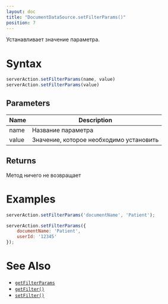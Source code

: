 ```yaml
---
layout: doc
title: "DocumentDataSource.setFilterParams()"
position: 7
---
```


Устанавливает значение параметра.

# Syntax

```js
serverAction.setFilterParams(name, value)
serverAction.setFilterParams(value)
```

## Parameters

|Name|Description|
|----|---------|
|name|Название параметра|
|value|Значение, которое необходимо установить|

## Returns

Метод ничего не возвращает

# Examples

```js
serverAction.setFilterParams('documentName', 'Patient');

serverAction.setFilterParams({
	documentName: 'Patient',
	userId: '12345'
});
```

# See Also

* [`getFilterParams`](../DocumentDataSource.getFilterParams/)
* [`getFilter()`](../DocumentDataSource.getFilter/)
* [`setFilter()`](../DocumentDataSource.setFilter/)
